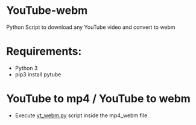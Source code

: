 # YouTube-webm
Python Script to download any YouTube video and convert to webm

# Requirements:
- Python 3
- pip3 install pytube

# YouTube to mp4 / YouTube to webm
- Execute [yt_webm.py](https://github.com/atindra305/YouTube-webm/blob/main/mp4_webm/yt_webm.py) script inside the mp4_webm file

